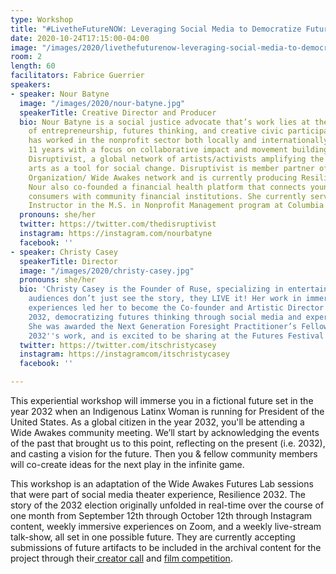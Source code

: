 ```yaml
---
type: Workshop
title: "#LivetheFutureNOW: Leveraging Social Media to Democratize Futures Thinking"
date: 2020-10-24T17:15:00-04:00
image: "/images/2020/livethefuturenow-leveraging-social-media-to-democratize-futures-thinking.jpg"
room: 2
length: 60
facilitators: Fabrice Guerrier
speakers:
- speaker: Nour Batyne
  image: "/images/2020/nour-batyne.jpg"
  speakerTitle: Creative Director and Producer
  bio: Nour Batyne is a social justice advocate that’s work lies at the intersection
    of entrepreneurship, futures thinking, and creative civic participation. Nour
    has worked in the nonprofit sector both locally and internationally for the last
    11 years with a focus on collaborative impact and movement building. She founded
    Disruptivist, a global network of artists/activists amplifying the power of the
    arts as a tool for social change. Disruptivist is member partner of the For Freedoms
    Organization/ Wide Awakes network and is currently producing Resilience 2032.
    Nour also co-founded a financial health platform that connects young, underserved
    consumers with community financial institutions. She currently serves as an Associate
    Instructor in the M.S. in Nonprofit Management program at Columbia University.
  pronouns: she/her
  twitter: https://twitter.com/thedisruptivist
  instagram: https://instagram.com/nourbatyne
  facebook: ''
- speaker: Christy Casey
  speakerTitle: Director
  image: "/images/2020/christy-casey.jpg"
  pronouns: she/her
  bio: 'Christy Casey is the Founder of Ruse, specializing in entertainment where
    audiences don’t just see the story, they LIVE it! Her work in immersive and interactive
    experiences led her to become the Co-founder and Artistic Director at Resilience
    2032, democratizing futures thinking through social media and experiential entertainment.
    She was awarded the Next Generation Foresight Practitioner’s Fellowship for Resilience
    2032''s work, and is excited to be sharing at the Futures Festival. '
  twitter: https://twitter.com/itschristycasey
  instagram: https://instagramcom/itschristycasey
  facebook: ''

---
```

This experiential workshop will immerse you in a fictional future set in the year 2032 when an Indigenous Latinx Woman is running for President of the United States. As a global citizen in the year 2032, you'll be attending a Wide Awakes community meeting. We’ll start by acknowledging the events of the past that brought us to this point, reflecting on the present (i.e. 2032), and casting a vision for the future. Then you & fellow community members will co-create ideas for the next play in the infinite game. 

This workshop is an adaptation of the Wide Awakes Futures Lab sessions that were part of social media theater experience, Resilience 2032. The story of the 2032 election originally unfolded in real-time over the course of one month from September 12th through October 12th through Instagram content, weekly immersive experiences on Zoom, and a weekly live-stream talk-show, all set in one possible future. They are currently accepting submissions of future artifacts to be included in the archival content for the project through their[ creator call](https://www.resilience2032.com/creatorcall) and [film competition](https://www.resilience2032.com/filmcompetition).
